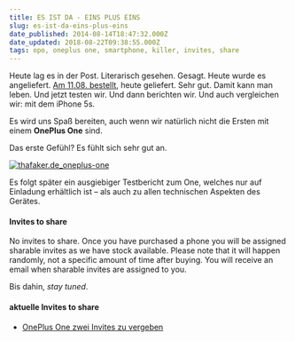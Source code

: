 ```yaml
---
title: ES IST DA - EINS PLUS EINS
slug: es-ist-da-eins-plus-eins
date_published: 2014-08-14T18:47:32.000Z
date_updated: 2018-08-22T09:38:55.000Z
tags: opo, oneplus one, smartphone, killer, invites, share
---
```


Heute lag es in der Post. Literarisch gesehen. Gesagt. Heute wurde es angeliefert. [Am 11.08. bestellt](__GHOST_URL__/hardware-oneplus-bei-den-fakers/), heute geliefert. Sehr gut. Damit kann man leben. Und jetzt testen wir. Und dann berichten wir. Und auch vergleichen wir: mit dem iPhone 5s. 

Es wird uns Spaß bereiten, auch wenn wir natürlich nicht die Ersten mit einem **OnePlus One** sind.

Das erste Gefühl? Es fühlt sich sehr gut an.

[![thafaker.de_oneplus-one](//picdump.thafaker.de/2014/08/thafaker.de_oneplus-one-580x435.jpg)](http://picdump.thafaker.de/2014/08/thafaker.de_oneplus-one.jpg)

Es folgt später ein ausgiebiger Testbericht zum One, welches nur auf Einladung erhältlich ist – als auch zu allen technischen Aspekten des Gerätes.

#### Invites to share

No invites to share. Once you have purchased a phone you will be assigned sharable invites as we have stock available. Please note that it will happen randomly, not a specific amount of time after buying. You will receive an email when sharable invites are assigned to you.

Bis dahin, *stay tuned*.

#### aktuelle Invites to share

- [OnePlus One zwei Invites zu vergeben](__GHOST_URL__/oneplus-one-zwei-invites-zu-vergeben/)
